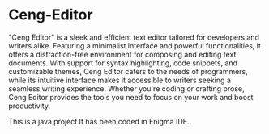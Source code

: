 # Ceng-Editor
"Ceng Editor" is a sleek and efficient text editor tailored for developers and writers alike. Featuring a minimalist interface and powerful functionalities, it offers a distraction-free environment for composing and editing text documents. With support for syntax highlighting, code snippets, and customizable themes, Ceng Editor caters to the needs of programmers, while its intuitive interface makes it accessible to writers seeking a seamless writing experience. Whether you're coding or crafting prose, Ceng Editor provides the tools you need to focus on your work and boost productivity.

This is a java project.It has been coded in Enigma IDE.
